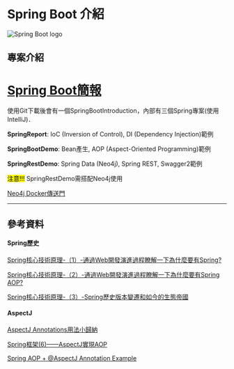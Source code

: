 # Spring Boot 介紹

![Spring Boot logo](http://mudassirshahzad.com/wp-content/uploads/2017/02/spring-boot.png)

## 專案介紹

# [Spring Boot簡報](https://drive.google.com/open?id=1EKR2WQbxHlp9rIT8pEWCwL6DnO5T-r5T3s_eP5-7IEg)

使用Git下載後會有一個SpringBootIntroduction，內部有三個Spring專案(使用IntelliJ)．

**SpringReport**: IoC (Inversion of Control), DI (Dependency Injection)範例

**SpringBootDemo**: Bean產生, AOP (Aspect-Oriented Programming)範例

**SpringRestDemo**: Spring Data (Neo4j), Spring REST, Swagger2範例

<mark>注意!!!</mark> SpringRestDemo需搭配Neo4j使用

[Neo4j Docker傳送門](https://hub.docker.com/_/neo4j/)
***

## 參考資料

#### Spring歷史
[Spring核心技術原理-（1）-通過Web開發演進過程瞭解一下為什麼要有Spring?](https://hk.saowen.com/a/8ae802c0ed396c8a1385987b8996b6cadec07ae4b4d9910a307e8cb70e853b4b)

[Spring核心技術原理-（2）-通過Web開發演進過程瞭解一下為什麼要有Spring AOP?](https://hk.saowen.com/a/be284304fff1216f1993dd5d27c88f6af580e9ebb0e41cf9b181bc3afc8225a9)

[Spring核心技術原理-（3）-Spring歷史版本變遷和如今的生態帝國](https://hk.saowen.com/a/ddc44fd57c999bb379ffe8b22e18f17d8cbecec68ca25e7ef05978aeb2baef39)
 
#### AspectJ
[AspectJ Annotations用法小歸納](http://dontpkme.blogspot.tw/2013/11/aspectj-annotations.html)

[Spring框架(6)——AspectJ實現AOP](https://kknews.cc/zh-tw/other/6nez8mm.html)

[Spring AOP + @AspectJ Annotation Example](https://www.concretepage.com/spring/spring-aop-aspectj-annotation-example-with-aspect-pointcut-before-after-around-afterreturning-afterthrowing-advice)